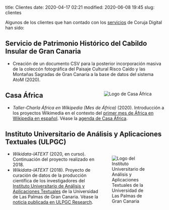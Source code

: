 title: Clientes 
date: 2020-04-17 02:21
modified: 2020-06-08 19:45
slug: clientes

Algunos de los clientes que han contado con los [servicios](/servicios.html) de Coruja Digital han sido:

## Servicio de Patrimonio Histórico del Cabildo Insular de Gran Canaria

  - Creación de un documento CSV para la posterior incorporación masiva de la coleccón fotográfica del Paisaje Cultural Risco Caído y las Montañas Sagradas de Gran Canaria a la base de datos del sistema AtoM (2020).

<figure class="image is-96x96 ml-2" style="float: right">
  <img src="theme/casa_africa_logo.jpg" alt="Logo de Casa África" />
</figure>

## Casa África
<!--![Logo de Casa África](theme/casa_africa_logo.jpg)-->

  - *Taller-Charla África en Wikipedia (Mes de África)* (2020). Introducción a los proyectos Wikimedia en el contexto del [primer mes de África en Wikipedia en español](https://es.wikipedia.org/wiki/Wikipedia:Mes_de_%C3%81frica/2020). Véase la [agenda de Casa África](http://www.casafrica.es/agenda_europa_africa.jsp?DS28.PROID=916604). 

## Instituto Universitario de Análisis y Aplicaciones Textuales (ULPGC)
<!--![Logo del Instituto Universitario de Análisis y Aplicaciones Textuales](theme/iatext_ulpgc_logo.jpg)-->

<figure class="image ml-2" style="width: 25%; float: right">
  <img src="theme/iatext_ulpgc_logo.jpg" alt="Logo del Instituto Universitario de Análisis y Aplicaciones Textuales de la Universidad de Las Palmas de Gran Canaria" />
</figure>

  - *Wikidata-IATEXT* (2020, en curso). Continuación del proyecto realizado en 2018.
  - *Wikidata-IATEXT* (2018). Proyecto de curación de datos de la producción científica de los investigadores del [Instituto Universitario de Análisis y Aplicaciones Textuales](http://iatext.ulpgc.es) de la Universidad de Las Palmas de Gran Canaria. Véase la [noticia publicada en ULPGC Research](https://www.research.ulpgc.es/instituto-universitario-iatext-desarrolla-proyecto-wikidata-visibilizar-produccion-cientifica). 

